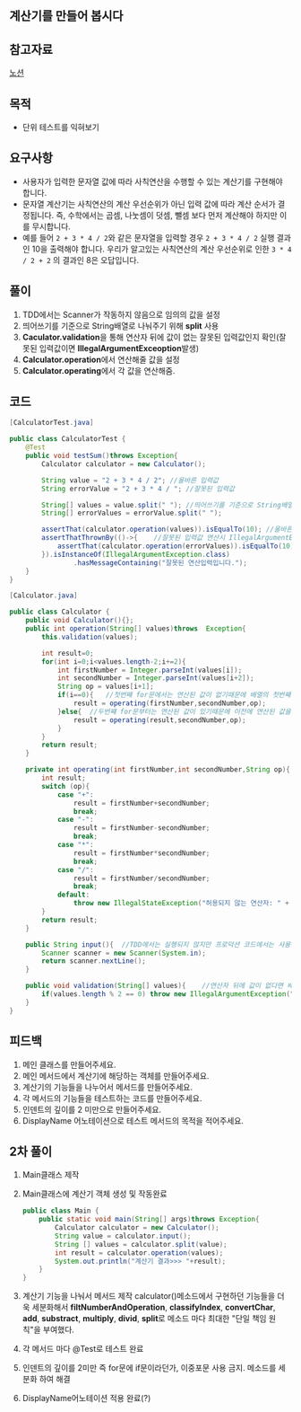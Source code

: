 ## 계산기를 만들어 봅시다

## 참고자료
[노션](https://www.notion.so/151670d41d4a482ca17134c8d2d534bf)

## 목적

- 단위 테스트를 익혀보기

## 요구사항

* 사용자가 입력한 문자열 값에 따라 사칙연산을 수행할 수 있는 계산기를 구현해야 합니다.
* 문자열 계산기는 사칙연산의 계산 우선순위가 아닌 입력 값에 따라 계산 순서가 결정됩니다.  즉, 수학에서는 곱셈, 나눗셈이 덧셈, 뺄셈 보다 먼저 계산해야 하지만 이를 무시합니다.
* 예를 들어 ```2 + 3 * 4 / 2```와 같은 문자열을 입력할 경우 ```2 + 3 * 4 / 2``` 실행 결과인 10을 출력해야 합니다.  우리가 알고있는 사칙연산의 계산 우선순위로 인한 ```3 * 4 / 2 + 2``` 의 결과인 8은 오답입니다.

## 풀이

1. TDD에서는 Scanner가 작동하지 않음으로 임의의 값을 설정
2. 띄어쓰기를 기준으로 String배열로 나눠주기 위해 **split** 사용
3. **Caculator.validation**을 통해 연산자 뒤에 값이 없는 잘못된 입력값인지 확인(잘못된 입력값이면 **IllegalArgumentExceoption**발생)
4. **Calculator.operation**에서 연산해줄 값을 설정
5. **Calculator.operating**에서 각 값을 연산해줌.



## 코드

```java
[CalculatorTest.java]

public class CalculatorTest {
    @Test
    public void testSum()throws Exception{
        Calculator calculator = new Calculator();

        String value = "2 + 3 * 4 / 2"; //올바른 입력값
        String errorValue = "2 + 3 * 4 / "; //잘못된 입력값

        String[] values = value.split(" ");	//띄어쓰기를 기준으로 String배열로 반환
        String[] errorValues = errorValue.split(" ");

        assertThat(calculator.operation(values)).isEqualTo(10);	//올바른 입력값을 연산
        assertThatThrownBy(()->{	//잘못된 입력값 연산시 IllegalArgumentExcetion을 예상한 테스트
            assertThat(calculator.operation(errorValues)).isEqualTo(10);
        }).isInstanceOf(IllegalArgumentException.class)
                .hasMessageContaining("잘못된 연산입력입니다.");
    }
}
```

```java
[Calculator.java]

public class Calculator {
    public void Calculator(){};
    public int operation(String[] values)throws  Exception{
        this.validation(values);

        int result=0;
        for(int i=0;i<values.length-2;i+=2){
            int firstNumber = Integer.parseInt(values[i]);
            int secondNumber = Integer.parseInt(values[i+2]);
            String op = values[i+1];
            if(i==0){	//첫번째 for문에서는 연산된 값이 없기때문에 배열의 첫번째 값으로 넣어준다.
                result = operating(firstNumber,secondNumber,op);
            }else{	//두번쨰 for문부터는 연산된 값이 있기때문에 이전에 연산된 값을 첫번쨰 파라미터에 넣어준다.
                result = operating(result,secondNumber,op);
            }
        }
        return result;
    }

    private int operating(int firstNumber,int secondNumber,String op){
        int result;
        switch (op){
            case "+":
                result = firstNumber+secondNumber;
                break;
            case "-":
                result = firstNumber-secondNumber;
                break;
            case "*":
                result = firstNumber*secondNumber;
                break;
            case "/":
                result = firstNumber/secondNumber;
                break;
            default:
                throw new IllegalStateException("허용되지 않는 연산자: " + op);	//형식상 exception
        }
        return result;
    }

    public String input(){	//TDD에서는 실행되지 않지만 프로덕션 코드에서는 사용할것.
        Scanner scanner = new Scanner(System.in);
        return scanner.nextLine();
    }

    public void validation(String[] values){	//연산자 뒤에 값이 없다면 배열의 크기가 짝수이다.
        if(values.length % 2 == 0) throw new IllegalArgumentException("잘못된 연산입력입니다.");
    }
}
```



## 피드백

1. 메인 클래스를 만들어주세요.
2. 메인 메서드에서 계산기에 해당하는 객체를 만들어주세요.
3. 계산기의 기능들을 나누어서 메서드를 만들어주세요.
4. 각 메서드의 기능들을 테스트하는 코드를 만들어주세요.
5. 인덴트의 깊이를 2 미만으로 만들어주세요.
6. DisplayName 어노테이션으로 테스트 메서드의 목적을 적어주세요.

## 2차 풀이

1. Main클래스 제작

2. Main클래스에 계산기 객체 생성 및 작동완료

   ```java
   public class Main {
       public static void main(String[] args)throws Exception{
           Calculator calculator = new Calculator();
           String value = calculator.input();
           String [] values = calculator.split(value);
           int result = calculator.operation(values);
           System.out.println("계산기 결과>>> "+result);
       }
   }
   ```

   

3. 계산기 기능을 나눠서 메서드 제작
   calculator()메소드에서 구현하던 기능들을 더욱 세분화해서 **filtNumberAndOperation**, **classifyIndex**, **convertChar**, **add**, **substract**, **multiply**, **divid**, **split**로 메소드 마다 최대한 "단일 책임 원칙"을 부여했다.

4. 각 메서드 마다 @Test로 테스트 완료

5. 인덴트의 깊이를 2미만
   즉 for문에 if문이라던가, 이중포문 사용 금지.
   메소드를 세분화 하여 해결

6. DisplayName어노테이션 적용 완료(?)

